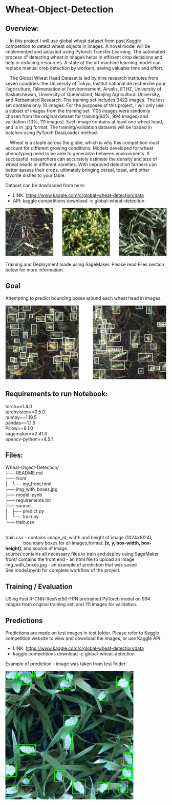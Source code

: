 # Wheat-Object-Detection

## Overview:
&emsp;In this project I will use global wheat dataset from past Kaggle competition to detect wheat objects in images. A novel model will be implemented and adjusted using Pytorch Transfer Learning. The automated process of detecting wheat in images helps in efficient crop decisions and help in reducing resources. A state of the art machine learning model can replace manual crop detection by workers, saving valuable time and effort.
    
&emsp;The Global Wheat Head Dataset is led by nine research institutes from seven countries: the University of Tokyo, Institut national de recherche pour l’agriculture, l’alimentation et l’environnement, Arvalis, ETHZ, University of Saskatchewan, University of Queensland, Nanjing Agricultural University, and Rothamsted Research. The training set includes 3422 images. The test set contains only 10 images. For the purposes of this project, I will only use a subset of images from the training set. 1105 images were randomly chosen from the original dataset for training(90%, 994 images) and validation (10%, 111 images). Each image contains at least one wheat head, and is in .jpg format. The training/validation datasets will be loaded in batches using PyTorch DataLoader method.
  
&emsp;Wheat is a staple across the globe, which is why this competition must account for different growing conditions. Models developed for wheat phenotyping need to be able to generalize between environments. If successful, researchers can accurately estimate the density and size of wheat heads in different varieties. With improved detection farmers can better assess their crops, ultimately bringing cereal, toast, and other favorite dishes to your table.

Dataset can be dowloaded from here:
- LINK: https://www.kaggle.com/c/global-wheat-detection/data
- API: kaggle competitions download -c global-wheat-detection
 
 ![Alt text](sample.png?raw=true "Title")
  
 Training and Deployment made using SageMaker. Please read Files section below for more information.
 
 ## Goal
 Attempting to predict bounding boxes around each wheat head in images.

 ![Alt text](targets-sample.png?raw=true "Title")

## Requirements to run Notebook:
torch==1.4.0 <br>
torchvision==0.5.0 <br>
numpy==1.19.5 <br>
pandas==1.1.5 <br>
Pillow==8.1.0 <br>
sagemaker==2.41.0 <br>
opencv-python==4.5.1

## Files:
Wheat-Object-Detection/<br>
├── README.md<br>
├── front<br>
│   └── my_front.html<br>
├── img_with_boxes.jpg<br>
├── model.ipynb<br>
├── requirements.txt<br>
├── source<br>
│   ├── predict.py<br>
│   └── train.py<br>
└── train.csv<br> <br>

train.csv - contains image_id, width and height of image (1024x1024), <br>
&emsp;&emsp;&emsp;&emsp;boundary boxes for all images,format: **[x, y, box-width, box-height]**, and source of image. <br>
source/ contains all necessary files to train and deploy using SageMaker <br>
front/ contains the front end - an html file to upload an image  <br>
img_with_boxes.jpg - an example of prediction that was saved <br>
See model.ipynb for complete workflow of the project. <br>

## Training / Evaluation 

USing Fast R-CNN-ResNet50-FPN pretrained PyTorch model on 994 images from original training set, and 111 images for validation. 


## Predictions

Predictions are made on test images in test folder. Please refer to Kaggle competition website to view and download the images, or use Kaggle API:
- LINK: https://www.kaggle.com/c/global-wheat-detection/data
- kaggle competitions download -c global-wheat-detection

Example of prediction - image was taken from test folder:

<img src="img_with_boxes.jpg" alt="drawing" width="400"/>



